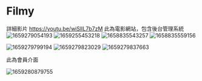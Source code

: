 # Filmy
詳細影片
https://youtu.be/wiSlIL7b7zM
此為電影網站，包含後台管理系統
![1659279054193](https://user-images.githubusercontent.com/109274108/182032033-34855523-0056-4f6a-9318-01eef0750d25.jpg)
![1659255453218](https://user-images.githubusercontent.com/109274108/182032042-a65ef0cb-77e0-49c8-9329-39566ad72aec.jpg)
![1658835543257](https://user-images.githubusercontent.com/109274108/182032065-e87e297c-c191-4671-851f-d16b403b3569.jpg)
![1658835559156](https://user-images.githubusercontent.com/109274108/182032073-513664b9-6ae4-4e34-b768-33c7836067cc.jpg)

![1659279799194](https://user-images.githubusercontent.com/109274108/182032614-8393865f-51a8-4acf-acbc-8b230472af57.jpg)
![1659279823029](https://user-images.githubusercontent.com/109274108/182032624-1d127273-8ae2-470d-ace7-5be3905e94b8.jpg)
![1659279837663](https://user-images.githubusercontent.com/109274108/182032633-86bd5652-ce04-40ae-a09a-4bb2af915782.jpg)

此為會員介面


![1659280879755](https://user-images.githubusercontent.com/109274108/182033364-288a80a0-1d00-47af-8682-fe67f9c01737.jpg)
